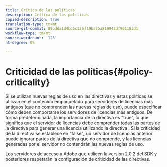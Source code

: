 ```yaml
---
title: Crítica de las políticas
description: Crítica de las políticas
copied-description: true
translation-type: tm+mt
source-git-commit: 89bdda1d4bd5c126f19ba75a819942df901183d1
workflow-type: tm+mt
source-wordcount: '123'
ht-degree: 0%

---
```



# Criticidad de las políticas{#policy-criticality}

Si se utilizan nuevas reglas de uso en las directivas y estas políticas se utilizan en el contenido empaquetado para servidores de licencias más antiguos (que no comprenden las nuevas reglas de uso), puede especificar cómo deben comportarse los servidores de licencias más antiguos. De forma predeterminada, la importancia de la directiva es &quot;true&quot;, lo que significa que el servidor de licencias debe comprender todas las partes de la directiva para generar una licencia utilizando la directiva . Si la criticidad de la directiva se establece en &quot;false&quot;, un servidor de licencias anterior puede ignorar partes de la directiva que no comprende, y las licencias generadas por el servidor no contendrán las nuevas reglas de uso.

Los servidores de acceso a Adobe que utilicen la versión 2.0.2 del SDK y posteriores respetarán la configuración de criticidad de las directivas.
